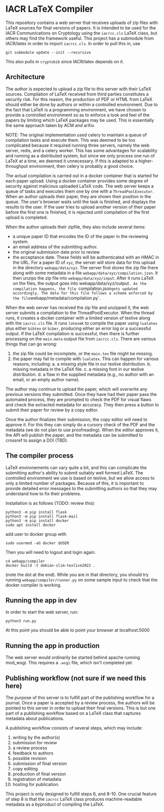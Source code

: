 # IACR LaTeX Compiler

This repository contains a web server that receives uploads of zip
files with LaTeX sources for final versions of papers. It is intended
to be used for the IACR Communications on Cryptology using the
`iacrcc.cls` LaTeX class, but others may find the framework useful.
This project has a submodule from IACR/latex in order to import
`iacrcc.cls`. In order to pull this in, use
```
git submodule update --init --recursive
```
This also pulls in `cryptobib` since IACR/latex depends on it.

## Architecture

The author is expected to upload a zip file to this server with their
LaTeX sources. Compilation of LaTeX received from third parties
constitutes a security risk. For this reason, the production of PDF or
HTML from LaTeX should either be done by authors or within a
controlled environment. Due to the fact that LaTeX is a programming
environment, we have chosen to provide a controlled environment so as
to enforce a look and feel of the papers by limiting which LaTeX
packages may be used. This is essentially the same approach taken by
ACM and arXiv.

NOTE: The original implementation used celery to maintain a queue of
compilation tasks and execute them. This was deemed to be too
complicated because it required running three servers, namely the web
server, redis, and a celery worker. This has some advantages for
scalability and running as a distributed system, but since we only
process one run of LaTeX at a time, we deemed it unnecessary. If this
is adapted to a higher-throughput environment, then celery is probably a
good choice.

The actual compilation is carried out in a docker container that is
started for each paper upload. Using a docker container provides some
degree of security against malicious uploaded LaTeX code.  The web
server keeps a queue of tasks and executes them one by one with a
`ThreadPoolExecutor`.  When an author uploads their paper, they are
shown their position in the queue. The user's browser waits until the
task is finished, and displays the results to the user. If the user tries to
upload another version of their paper before the first one is finished, it
is rejected until compilation of the first upload is completed.

When the author uploads their zipfile, they also include several
items:
* a unique paper ID that encodes the ID of the paper in the reviewing system.
* an email address of the submitting author.
* the original submission date prior to review
* the acceptance date.
These fields will be authenticated with an HMAC in the URL.
For a paper ID of `xyz`, the server will store data for
this upload in the directory `webapp/data/xyz`. The server first
stores the zip file there along with some metadata in a file
`webapp/data/xyz/compilation.json`. It then unzips the zip file into
`webapp/data/xyz/input`. After it runs LaTeX on the files, the output
goes into webapp/data/xyz/output`. As the compilation happens, the file
`compilation.json` gets updated accordingly. The data for this file follows
a schema enforced by the file `webapp/metadata/compilation.py`.

When the web server has received the zip file and unzipped it, the web
server submits a compilation to the ThreadPoolExecutor. When the
thread runs, it creates a docker container with a limited version of
texlive along with the `iacrcc.cls` file.  It runs `latexmk` to
compile the paper using `lualatex` plus either `bibtex` or `biber`,
producing either an error log or a successful output.  If the
LaTeX compilation is successful, then there is further processing on the `main.meta`
output file from `iacrcc.cls`. There are various things that can go wrong:
1. the zip file could be incomplete, or the `main.tex` file might be missing.
2. the paper may fail to compile with `lualatex`. This can happen for various reasons,
   including:
   a. a missing style file in our texlive distribution.
   b. missing metadata in the LaTeX file.
   c. a missing font in our texlive distribution.
   d. a flaw in the supplied metadata (e.g., no author with an email,
      or an empty author name).

The author may continue to upload the paper, which will overwrite any
previous versions they submitted. Once they have had their paper pass
the automated process, they are prompted to check the PDF for visual
flaws and check the extracted metadata for accuracy. They then press a
button to submit their paper for review by a copy editor.

Once the author finalizes their submission, the copy editor will need to
approve it. For this they can simply do a cursory check of the PDF and
the metadata (we do not plan to use proofreading). When the editor approves
it, the API will publish the paper, and the metadata can be submitted to
crossref to assign a DOI (TBD).

## The compiler process

LaTeX environements can vary quite a bit, and this can complicate the
submitting author's ability to submit suitably well formed LaTeX.  The
controlled environment we use is based on texlive, but we allow access
to only a limited number of packages. Because of this, it is important
to provide detailed error messages to the submitting authors so that
they may understand how to fix their problems.

Installation is as follows (TODO: review this):

```
python3 -m pip install flask
python3 -m pip install flask-mail
python3 -m pip install docker
sudo apt install docker
```
add user to docker group with
```
sudo usermod -aG docker $USER
```
Then you will need to logout and login again.

```
cd webapp/compiler
docker build -t debian-slim-texlive2022 .
```
(note the dot at the end). While you are in that directory, you should try
running `webapp/compiler/runner.py` on some sample input to check that
the docker compiler is working.

## Running the app in dev

In order to start the web server, run:
```
python3 run.py
```

At this point you should be able to point your browser at localhost:5000

## Running the app in production

The web server would ordinarily be started behind apache running mod_wsgi. This requires
a `.wsgi` file, which isn't completed yet.

## Publishing workflow (not sure if we need this here)

The purpose of this server is to fulfill part of the publishing
workflow for a journal. Once a paper is accepted by a review process,
the authors will be pointed to this server in order to upload their
final versions.  This is but one part of a publishing workflow based
on a LaTeX class that captures metadata about publications.

A publishing workflow consists of several steps, which may
include:

1. writing by the author(s)
2. submission for review
3. a review process
4. feedback to authors
5. possible revision
6. submission of final version
7. copy editing
8. production of final version
9. registration of metadata
10. hosting for publication.

This project is only designed to fulfill steps 6, and 8-10.  One
crucial feature of step 8 is that the `iacrcc` LaTeX class produces
machine-readable metadata as a byproduct of compiling the LaTeX.


